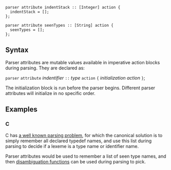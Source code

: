 
```
parser attribute indentStack :: [Integer] action {
  indentStack = [];
};

parser attribute seenTypes :: [String] action {
  seenTypes = [];
};
```

## Syntax ##

Parser attributes are mutable values available in imperative action blocks during parsing. They are declared as:

`parser` `attribute` _indentifier_ `::` _type_ `action` `{` _initialization action_ `}`;

The initialization block is run before the parser begins. Different parser attributes will initialize in no specific order.

## Examples ##

### C ###

C has [a well known parsing problem](http://calculist.blogspot.com/2009/02/c-typedef-parsing-problem.html), for which the canonical solution is to simply remember all declared typedef names, and use this list during parsing to decide if a lexeme is a type name or identifier name.

Parser attributes would be used to remember a list of seen type names, and then [disambiguation functions](Reference_Disambiguate.md) can be used during parsing to pick.